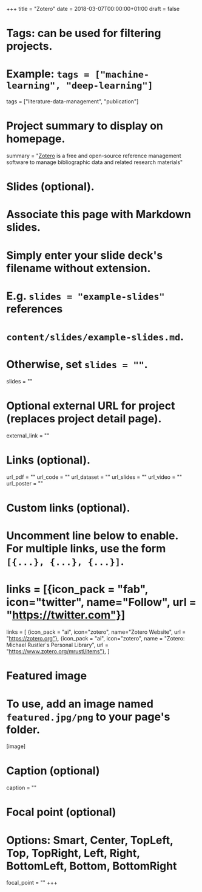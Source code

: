 +++
title = "Zotero"
date = 2018-03-07T00:00:00+01:00
draft = false

# Tags: can be used for filtering projects.
# Example: `tags = ["machine-learning", "deep-learning"]`
tags = ["literature-data-management", "publication"]

# Project summary to display on homepage.
summary = "[Zotero](https://www.zotero.org/) is a free and open-source reference management software to manage bibliographic data and related research materials"

# Slides (optional).
#   Associate this page with Markdown slides.
#   Simply enter your slide deck's filename without extension.
#   E.g. `slides = "example-slides"` references 
#   `content/slides/example-slides.md`.
#   Otherwise, set `slides = ""`.
slides = ""

# Optional external URL for project (replaces project detail page).
external_link = ""

# Links (optional).
url_pdf = ""
url_code = ""
url_dataset = ""
url_slides = ""
url_video = ""
url_poster = ""

# Custom links (optional).
#   Uncomment line below to enable. For multiple links, use the form `[{...}, {...}, {...}]`.
# links = [{icon_pack = "fab", icon="twitter", name="Follow", url = "https://twitter.com"}]
links = [
{icon_pack = "ai", icon="zotero", name="Zotero Website", url = "https://zotero.org"},
{icon_pack = "ai", icon="zotero", name = "Zotero: Michael Rustler`s Personal Library", url = "https://www.zotero.org/mrustl/items"},
]

# Featured image
# To use, add an image named `featured.jpg/png` to your page's folder. 
[image]
  # Caption (optional)
  caption = ""

  # Focal point (optional)
  # Options: Smart, Center, TopLeft, Top, TopRight, Left, Right, BottomLeft, Bottom, BottomRight
  focal_point = ""
+++
